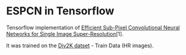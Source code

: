 # ESPCN in Tensorflow

Tensorflow implementation of [Efficient Sub-Pixel Convolutional Neural Networks for Single Image Super-Resolution](https://www.cv-foundation.org/openaccess/content_cvpr_2016/papers/Shi_Real-Time_Single_Image_CVPR_2016_paper.pdf)[1].

It was trained on the [Div2K datset](https://data.vision.ee.ethz.ch/cvl/DIV2K/) - Train Data (HR images).
